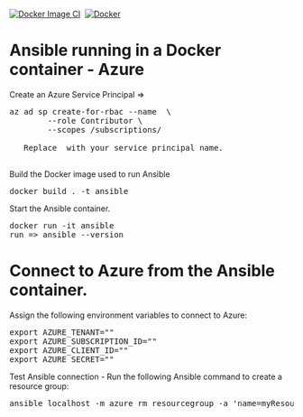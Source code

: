 [![Docker Image CI](https://github.com/frozendark01/docker-ansible-centos/actions/workflows/docker-image.yml/badge.svg)](https://github.com/frozendark01/docker-ansible-centos/actions/workflows/docker-image.yml)&nbsp; [![Docker](https://github.com/frozendark01/docker-ansible-centos/actions/workflows/docker-publish.yml/badge.svg)](https://github.com/frozendark01/docker-ansible-centos/actions/workflows/docker-publish.yml)
<br />

# Ansible running in a Docker container  - Azure

Create an Azure Service Principal =>
<pre>az ad sp create-for-rbac --name <service-principal-name> \
        --role Contributor \
        --scopes /subscriptions/<subscription_id>
        
   Replace <service-principal-name> with your service principal name.     
        </pre>

Build the Docker image used to run Ansible
<pre>docker build . -t ansible</pre>

Start the Ansible container.

<pre>docker run -it ansible 
run => ansible --version
</pre>

# Connect to Azure from the Ansible container.
Assign the following environment variables to connect to Azure:
<pre>
export AZURE_TENANT="<azure_tenant_id>"
export AZURE_SUBSCRIPTION_ID="<azure_subscription_id>"
export AZURE_CLIENT_ID="<service_principal_app_id>"
export AZURE_SECRET="<service_principal_password>"
</pre>

Test Ansible connection - Run the following Ansible command to create a resource group:
<pre>ansible localhost -m azure_rm_resourcegroup -a 'name=myResourceGroup location=eastus'
</pre>
